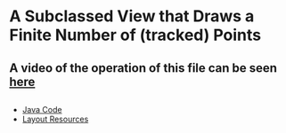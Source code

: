 # A Subclassed View that Draws a Finite Number of (tracked) Points

## A video of the operation of this file can be seen [here](https://www.youtube.com/watch?v=eg3VNoHSYng) <br> 

## 

 - [Java Code](./app/src/main/java/com/example/pckosek/customviews_10) <br>
 - [Layout Resources](./app/src/main/res/layout)